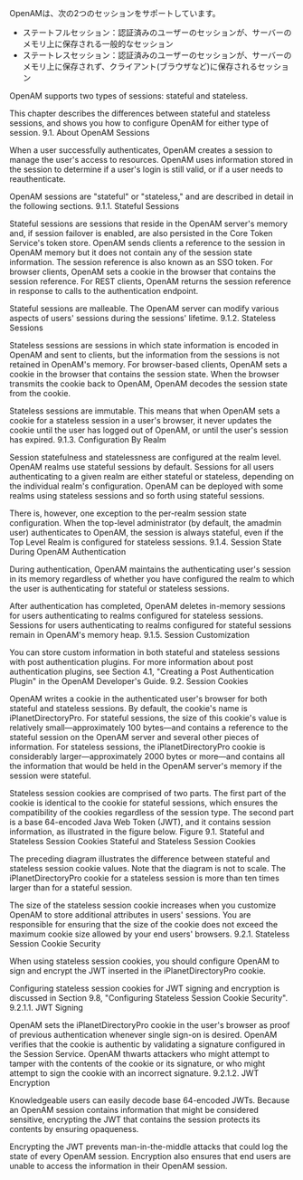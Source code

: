 OpenAMは、次の2つのセッションをサポートしています。

- ステートフルセッション：認証済みのユーザーのセッションが、サーバーのメモリ上に保存される一般的なセッション
- ステートレスセッション：認証済みのユーザーのセッションが、サーバーのメモリ上に保存されず、クライアント(ブラウザなど)に保存されるセッション



OpenAM supports two types of sessions: stateful and stateless.

This chapter describes the differences between stateful and stateless sessions, and shows you how to configure OpenAM for either type of session.
9.1. About OpenAM Sessions

When a user successfully authenticates, OpenAM creates a session to manage the user's access to resources. OpenAM uses information stored in the session to determine if a user's login is still valid, or if a user needs to reauthenticate.

OpenAM sessions are "stateful" or "stateless," and are described in detail in the following sections.
9.1.1. Stateful Sessions

Stateful sessions are sessions that reside in the OpenAM server's memory and, if session failover is enabled, are also persisted in the Core Token Service's token store. OpenAM sends clients a reference to the session in OpenAM memory but it does not contain any of the session state information. The session reference is also known as an SSO token. For browser clients, OpenAM sets a cookie in the browser that contains the session reference. For REST clients, OpenAM returns the session reference in response to calls to the authentication endpoint.

Stateful sessions are malleable. The OpenAM server can modify various aspects of users' sessions during the sessions' lifetime.
9.1.2. Stateless Sessions

Stateless sessions are sessions in which state information is encoded in OpenAM and sent to clients, but the information from the sessions is not retained in OpenAM's memory. For browser-based clients, OpenAM sets a cookie in the browser that contains the session state. When the browser transmits the cookie back to OpenAM, OpenAM decodes the session state from the cookie.

Stateless sessions are immutable. This means that when OpenAM sets a cookie for a stateless session in a user's browser, it never updates the cookie until the user has logged out of OpenAM, or until the user's session has expired.
9.1.3. Configuration By Realm

Session statefulness and statelessness are configured at the realm level. OpenAM realms use stateful sessions by default. Sessions for all users authenticating to a given realm are either stateful or stateless, depending on the individual realm's configuration. OpenAM can be deployed with some realms using stateless sessions and so forth using stateful sessions.

There is, however, one exception to the per-realm session state configuration. When the top-level administrator (by default, the amadmin user) authenticates to OpenAM, the session is always stateful, even if the Top Level Realm is configured for stateless sessions.
9.1.4. Session State During OpenAM Authentication

During authentication, OpenAM maintains the authenticating user's session in its memory regardless of whether you have configured the realm to which the user is authenticating for stateful or stateless sessions.

After authentication has completed, OpenAM deletes in-memory sessions for users authenticating to realms configured for stateless sessions. Sessions for users authenticating to realms configured for stateful sessions remain in OpenAM's memory heap.
9.1.5. Session Customization

You can store custom information in both stateful and stateless sessions with post authentication plugins. For more information about post authentication plugins, see Section 4.1, "Creating a Post Authentication Plugin" in the OpenAM Developer's Guide.
9.2. Session Cookies

OpenAM writes a cookie in the authenticated user's browser for both stateful and stateless sessions. By default, the cookie's name is iPlanetDirectoryPro. For stateful sessions, the size of this cookie's value is relatively small—approximately 100 bytes—and contains a reference to the stateful session on the OpenAM server and several other pieces of information. For stateless sessions, the iPlanetDirectoryPro cookie is considerably larger—approximately 2000 bytes or more—and contains all the information that would be held in the OpenAM server's memory if the session were stateful.

Stateless session cookies are comprised of two parts. The first part of the cookie is identical to the cookie for stateful sessions, which ensures the compatibility of the cookies regardless of the session type. The second part is a base 64-encoded Java Web Token (JWT), and it contains session information, as illustrated in the figure below.
Figure 9.1. Stateful and Stateless Session Cookies
Stateful and Stateless Session Cookies

The preceding diagram illustrates the difference between stateful and stateless session cookie values. Note that the diagram is not to scale. The iPlanetDirectoryPro cookie for a stateless session is more than ten times larger than for a stateful session.

The size of the stateless session cookie increases when you customize OpenAM to store additional attributes in users' sessions. You are responsible for ensuring that the size of the cookie does not exceed the maximum cookie size allowed by your end users' browsers.
9.2.1. Stateless Session Cookie Security

When using stateless session cookies, you should configure OpenAM to sign and encrypt the JWT inserted in the iPlanetDirectoryPro cookie.

Configuring stateless session cookies for JWT signing and encryption is discussed in Section 9.8, "Configuring Stateless Session Cookie Security".
9.2.1.1. JWT Signing

OpenAM sets the iPlanetDirectoryPro cookie in the user's browser as proof of previous authentication whenever single sign-on is desired. OpenAM verifies that the cookie is authentic by validating a signature configured in the Session Service. OpenAM thwarts attackers who might attempt to tamper with the contents of the cookie or its signature, or who might attempt to sign the cookie with an incorrect signature.
9.2.1.2. JWT Encryption

Knowledgeable users can easily decode base 64-encoded JWTs. Because an OpenAM session contains information that might be considered sensitive, encrypting the JWT that contains the session protects its contents by ensuring opaqueness.

Encrypting the JWT prevents man-in-the-middle attacks that could log the state of every OpenAM session. Encryption also ensures that end users are unable to access the information in their OpenAM session. 
